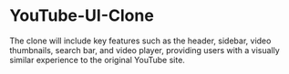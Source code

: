 # YouTube-UI-Clone
The clone will include key features such as the header, sidebar, video thumbnails, search bar, and video player, providing users with a visually similar experience to the original YouTube site.
